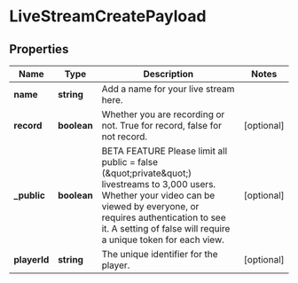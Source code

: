 
# LiveStreamCreatePayload

## Properties

Name | Type | Description | Notes
------------ | ------------- | ------------- | -------------
**name** | **string** | Add a name for your live stream here. | 
**record** | **boolean** | Whether you are recording or not. True for record, false for not record. |  [optional]
**_public** | **boolean** | BETA FEATURE Please limit all public &#x3D; false (\&quot;private\&quot;) livestreams to 3,000 users. Whether your video can be viewed by everyone, or requires authentication to see it. A setting of false will require a unique token for each view. |  [optional]
**playerId** | **string** | The unique identifier for the player. |  [optional]


